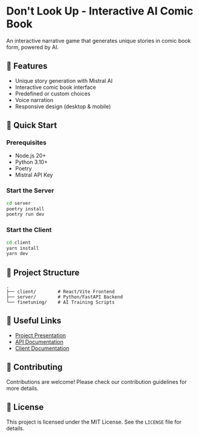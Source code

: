 # Don't Look Up - Interactive AI Comic Book

An interactive narrative game that generates unique stories in comic book form, powered by AI.

## 🌟 Features

- Unique story generation with Mistral AI
- Interactive comic book interface
- Predefined or custom choices
- Voice narration
- Responsive design (desktop & mobile)

## 🚀 Quick Start

### Prerequisites

- Node.js 20+
- Python 3.10+
- Poetry
- Mistral API Key

### Start the Server

```bash
cd server
poetry install
poetry run dev
```

### Start the Client

```bash
cd client
yarn install
yarn dev
```

## 📁 Project Structure

```
.
├── client/        # React/Vite Frontend
├── server/        # Python/FastAPI Backend
└── finetuning/    # AI Training Scripts
```

## 🔗 Useful Links

- [Project Presentation](https://devpost.com/software/sarah-s-chronicles)
- [API Documentation](/server/README.md)
- [Client Documentation](/client/README.md)

## 🤝 Contributing

Contributions are welcome! Please check our contribution guidelines for more details.

## 📄 License

This project is licensed under the MIT License. See the `LICENSE` file for details.
